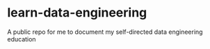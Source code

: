 # learn-data-engineering
A public repo for me to document my self-directed data engineering education
